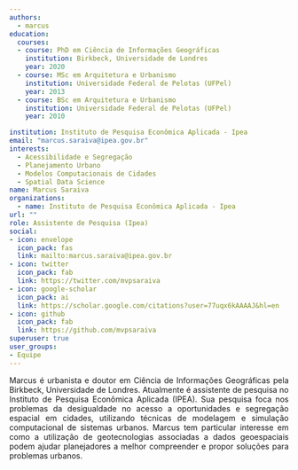 ```yaml
---
authors:
  - marcus
education:
  courses:
  - course: PhD em Ciência de Informações Geográficas
    institution: Birkbeck, Universidade de Londres
    year: 2020
  - course: MSc em Arquitetura e Urbanismo
    institution: Universidade Federal de Pelotas (UFPel)
    year: 2013
  - course: BSc em Arquitetura e Urbanismo
    institution: Universidade Federal de Pelotas (UFPel)
    year: 2010

institution: Instituto de Pesquisa Econômica Aplicada - Ipea
email: "marcus.saraiva@ipea.gov.br"
interests:
  - Acessibilidade e Segregação
  - Planejamento Urbano
  - Modelos Computacionais de Cidades
  - Spatial Data Science
name: Marcus Saraiva
organizations:
  - name: Instituto de Pesquisa Econômica Aplicada - Ipea
url: ""
role: Assistente de Pesquisa (Ipea)
social:
- icon: envelope
  icon_pack: fas
  link: mailto:marcus.saraiva@ipea.gov.br
- icon: twitter
  icon_pack: fab
  link: https://twitter.com/mvpsaraiva
- icon: google-scholar
  icon_pack: ai
  link: https://scholar.google.com/citations?user=77uqx6kAAAAJ&hl=en
- icon: github
  icon_pack: fab
  link: https://github.com/mvpsaraiva
superuser: true
user_groups:
- Equipe
---
```


<p align="justify">
Marcus é urbanista e doutor em Ciência de Informações Geográficas pela Birkbeck, Universidade de Londres. Atualmente é assistente de pesquisa no Instituto de Pesquisa Econômica Aplicada (IPEA). Sua pesquisa foca nos problemas da desigualdade no acesso a oportunidades e segregação espacial em cidades, utilizando técnicas de modelagem e simulação computacional de sistemas urbanos. Marcus tem particular interesse em como a utilização de geotecnologias associadas a dados geoespaciais podem ajudar planejadores a melhor compreender e propor soluções para problemas urbanos.
</p>
